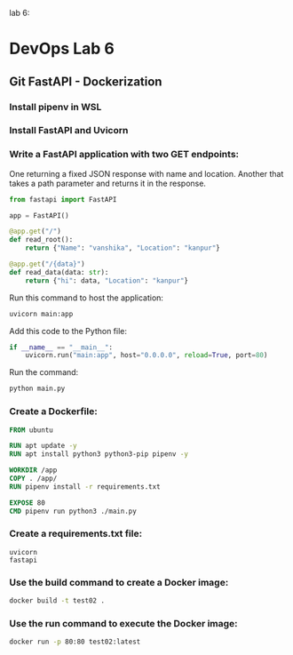lab 6:

# **DevOps Lab 6**

## **Git FastAPI - Dockerization**

### **Install pipenv in WSL**

### **Install FastAPI and Uvicorn**

### **Write a FastAPI application with two GET endpoints:**

One returning a fixed JSON response with name and location.
Another that takes a path parameter and returns it in the response.

```python
from fastapi import FastAPI

app = FastAPI()

@app.get("/")
def read_root():
    return {"Name": "vanshika", "Location": "kanpur"}

@app.get("/{data}")
def read_data(data: str):
    return {"hi": data, "Location": "kanpur"}
```

Run this command to host the application:

```sh
uvicorn main:app
```

Add this code to the Python file:

```python
if __name__ == "__main__":
    uvicorn.run("main:app", host="0.0.0.0", reload=True, port=80)
```

Run the command:

```sh
python main.py
```

### **Create a Dockerfile:**

```Dockerfile
FROM ubuntu

RUN apt update -y
RUN apt install python3 python3-pip pipenv -y

WORKDIR /app
COPY . /app/
RUN pipenv install -r requirements.txt

EXPOSE 80
CMD pipenv run python3 ./main.py
```

### **Create a requirements.txt file:**

```
uvicorn
fastapi
```

### **Use the build command to create a Docker image:**

```sh
docker build -t test02 .
```

### **Use the run command to execute the Docker image:**

```sh
docker run -p 80:80 test02:latest
```
